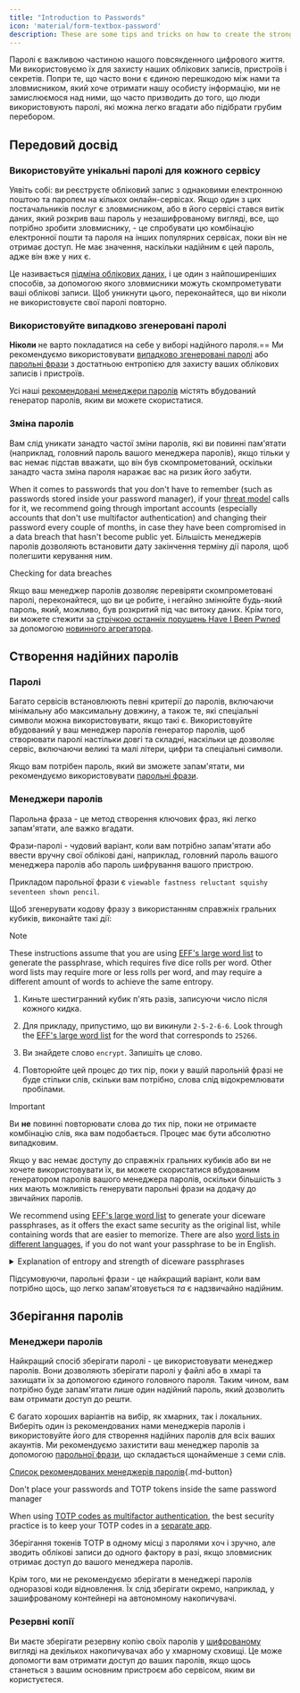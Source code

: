 ```yaml
---
title: "Introduction to Passwords"
icon: 'material/form-textbox-password'
description: These are some tips and tricks on how to create the strongest passwords and keep your accounts secure.
---
```


Паролі є важливою частиною нашого повсякденного цифрового життя. Ми використовуємо їх для захисту наших облікових записів, пристроїв і секретів. Попри те, що часто вони є єдиною перешкодою між нами та зловмисником, який хоче отримати нашу особисту інформацію, ми не замислюємося над ними, що часто призводить до того, що люди використовують паролі, які можна легко вгадати або підібрати грубим перебором.

## Передовий досвід

### Використовуйте унікальні паролі для кожного сервісу

Уявіть собі: ви реєструєте обліковий запис з однаковими електронною поштою та паролем на кількох онлайн-сервісах. Якщо один з цих постачальників послуг є зловмисником, або в його сервісі стався витік даних, який розкрив ваш пароль у незашифрованому вигляді, все, що потрібно зробити зловмиснику, - це спробувати цю комбінацію електронної пошти та пароля на інших популярних сервісах, поки він не отримає доступ. Не має значення, наскільки надійним є цей пароль, адже він вже у них є.

Це називається [підміна облікових даних](https://en.wikipedia.org/wiki/Credential_stuffing), і це один з найпоширеніших способів, за допомогою якого зловмисники можуть скомпрометувати ваші облікові записи. Щоб уникнути цього, переконайтеся, що ви ніколи не використовуєте свої паролі повторно.

### Використовуйте випадково згенеровані паролі

**Ніколи** не варто покладатися на себе у виборі надійного пароля.== Ми рекомендуємо використовувати [випадково згенеровані паролі](#passwords) або [парольні фрази](#diceware-passphrases) з достатньою ентропією для захисту ваших облікових записів і пристроїв.

Усі наші [рекомендовані менеджери паролів](../passwords.md) містять вбудований генератор паролів, яким ви можете скористатися.

### Зміна паролів

Вам слід уникати занадто частої зміни паролів, які ви повинні пам'ятати (наприклад, головний пароль вашого менеджера паролів), якщо тільки у вас немає підстав вважати, що він був скомпрометований, оскільки занадто часта зміна пароля наражає вас на ризик його забути.

When it comes to passwords that you don't have to remember (such as passwords stored inside your password manager), if your [threat model](threat-modeling.md) calls for it, we recommend going through important accounts (especially accounts that don't use multifactor authentication) and changing their password every couple of months, in case they have been compromised in a data breach that hasn't become public yet. Більшість менеджерів паролів дозволяють встановити дату закінчення терміну дії пароля, щоб полегшити керування ним.

<div class="admonition tip" markdown>
<p class="admonition-title">Checking for data breaches</p>

Якщо ваш менеджер паролів дозволяє перевіряти скомпрометовані паролі, переконайтеся, що ви це робите, і негайно змінюйте будь-який пароль, який, можливо, був розкритий під час витоку даних. Крім того, ви можете стежити за [стрічкою останніх порушень Have I Been Pwned](https://feeds.feedburner.com/HaveIBeenPwnedLatestBreaches) за допомогою [новинного агрегатора](../news-aggregators.md).

</div>

## Створення надійних паролів

### Паролі

Багато сервісів встановлюють певні критерії до паролів, включаючи мінімальну або максимальну довжину, а також те, які спеціальні символи можна використовувати, якщо такі є. Використовуйте вбудований у ваш менеджер паролів генератор паролів, щоб створювати паролі настільки довгі та складні, наскільки це дозволяє сервіс, включаючи великі та малі літери, цифри та спеціальні символи.

Якщо вам потрібен пароль, який ви зможете запам'ятати, ми рекомендуємо використовувати [парольні фрази](#diceware-passphrases).

### Менеджери паролів

Парольна фраза - це метод створення ключових фраз, які легко запам'ятати, але важко вгадати.

Фрази-паролі - чудовий варіант, коли вам потрібно запам'ятати або ввести вручну свої облікові дані, наприклад, головний пароль вашого менеджера паролів або пароль шифрування вашого пристрою.

Прикладом парольної фрази є `viewable fastness reluctant squishy seventeen shown pencil`.

Щоб згенерувати кодову фразу з використанням справжніх гральних кубиків, виконайте такі дії:

<div class="admonition Note" markdown>
<p class="admonition-title">Note</p>

These instructions assume that you are using [EFF's large word list](https://eff.org/files/2016/07/18/eff_large_wordlist.txt) to generate the passphrase, which requires five dice rolls per word. Other word lists may require more or less rolls per word, and may require a different amount of words to achieve the same entropy.

</div>

1. Киньте шестигранний кубик п'ять разів, записуючи число після кожного кидка.

2. Для прикладу, припустимо, що ви викинули `2-5-2-6-6`. Look through the [EFF's large word list](https://eff.org/files/2016/07/18/eff_large_wordlist.txt) for the word that corresponds to `25266`.

3. Ви знайдете слово `encrypt`. Запишіть це слово.

4. Повторюйте цей процес до тих пір, поки у вашій парольній фразі не буде стільки слів, скільки вам потрібно, слова слід відокремлювати пробілами.

<div class="admonition warning" markdown>
<p class="admonition-title">Important</p>

Ви **не** повинні повторювати слова до тих пір, поки не отримаєте комбінацію слів, яка вам подобається. Процес має бути абсолютно випадковим.

</div>

Якщо у вас немає доступу до справжніх гральних кубиків або ви не хочете використовувати їх, ви можете скористатися вбудованим генератором паролів вашого менеджера паролів, оскільки більшість з них мають можливість генерувати парольні фрази на додачу до звичайних паролів.

We recommend using [EFF's large word list](https://eff.org/files/2016/07/18/eff_large_wordlist.txt) to generate your diceware passphrases, as it offers the exact same security as the original list, while containing words that are easier to memorize. There are also [word lists in different languages](https://theworld.com/~reinhold/diceware.html#Diceware%20in%20Other%20Languages|outline), if you do not want your passphrase to be in English.

<details class="note" markdown>
<summary>Explanation of entropy and strength of diceware passphrases</summary>

To demonstrate how strong diceware passphrases are, we'll use the aforementioned seven word passphrase (`viewable fastness reluctant squishy seventeen shown pencil`) and [EFF's large word list](https://eff.org/files/2016/07/18/eff_large_wordlist.txt) as an example.

One metric to determine the strength of a diceware passphrase is how much entropy it has. The entropy per word in a diceware passphrase is calculated as <math> <mrow> <msub> <mtext>log</mtext> <mn>2</mn> </msub> <mo form="prefix" stretchy="false">(</mo> <mtext>WordsInList</mtext> <mo form="postfix" stretchy="false">)</mo> </mrow> </math> and the overall entropy of the passphrase is calculated as: <math> <mrow> <msub> <mtext>log</mtext> <mn>2</mn> </msub> <mo form="prefix" stretchy="false">(</mo> <msup> <mtext>WordsInList</mtext> <mtext>WordsInPhrase</mtext> </msup> <mo form="postfix" stretchy="false">)</mo> </mrow> </math>

Therefore, each word in the aforementioned list results in ~12.9 bits of entropy (<math> <mrow> <msub> <mtext>log</mtext> <mn>2</mn> </msub> <mo form="prefix" stretchy="false">(</mo> <mn>7776</mn> <mo form="postfix" stretchy="false">)</mo> </mrow> </math>), and a seven word passphrase derived from it has ~90.47 bits of entropy (<math> <mrow> <msub> <mtext>log</mtext> <mn>2</mn> </msub> <mo form="prefix" stretchy="false">(</mo> <msup> <mn>7776</mn> <mn>7</mn> </msup> <mo form="postfix" stretchy="false">)</mo> </mrow> </math>).

The [EFF's large word list](https://eff.org/files/2016/07/18/eff_large_wordlist.txt) contains 7776 unique words. To calculate the amount of possible passphrases, all we have to do is <math> <msup> <mtext>WordsInList</mtext> <mtext>WordsInPhrase</mtext> </msup> </math>, or in our case, <math><msup><mn>7776</mn><mn>7</mn></msup></math>.

Let's put all of this in perspective: A seven word passphrase using [EFF's large word list](https://eff.org/files/2016/07/18/eff_large_wordlist.txt) is one of ~1,719,070,799,748,422,500,000,000,000 possible passphrases.

В середньому, щоб вгадати вашу фразу, потрібно спробувати 50% всіх можливих комбінацій. Враховуючи це, навіть якщо ваш супротивник здатний робити ~1 000 000 000 000 000 спроб за секунду, йому все одно знадобиться ~27 255 689 років, щоб вгадати вашу парольну фразу. Це так, навіть якщо чинні наступні умови:

- Ваш супротивник знає, що ви використовували парольну фразу.
- Your adversary knows the specific word list that you used.
- Ваш супротивник знає, скільки слів містить ваша парольна фраза.

</details>

Підсумовуючи, парольні фрази - це найкращий варіант, коли вам потрібно щось, що легко запам'ятовується *та* є надзвичайно надійним.

## Зберігання паролів

### Менеджери паролів

Найкращий спосіб зберігати паролі - це використовувати менеджер паролів. Вони дозволяють зберігати паролі у файлі або в хмарі та захищати їх за допомогою єдиного головного пароля. Таким чином, вам потрібно буде запам'ятати лише один надійний пароль, який дозволить вам отримати доступ до решти.

Є багато хороших варіантів на вибір, як хмарних, так і локальних. Виберіть один із рекомендованих нами менеджерів паролів і використовуйте його для створення надійних паролів для всіх ваших акаунтів. Ми рекомендуємо захистити ваш менеджер паролів за допомогою [парольної фрази](#diceware-passphrases), що складається щонайменше з семи слів.

[Список рекомендованих менеджерів паролів](../passwords.md ""){.md-button}

<div class="admonition warning" markdown>
<p class="admonition-title">Don't place your passwords and TOTP tokens inside the same password manager</p>

When using [TOTP codes as multifactor authentication](multi-factor-authentication.md#time-based-one-time-password-totp), the best security practice is to keep your TOTP codes in a [separate app](../multi-factor-authentication.md).

Зберігання токенів TOTP в одному місці з паролями хоч і зручно, але зводить облікові записи до одного фактору в разі, якщо зловмисник отримає доступ до вашого менеджера паролів.

Крім того, ми не рекомендуємо зберігати в менеджері паролів одноразові коди відновлення. Їх слід зберігати окремо, наприклад, у зашифрованому контейнері на автономному накопичувачі.

</div>

### Резервні копії

Ви маєте зберігати резервну копію своїх паролів у [шифрованому](../encryption.md) вигляді на декількох накопичувачах або у хмарному сховищі. Це може допомогти вам отримати доступ до ваших паролів, якщо щось станеться з вашим основним пристроєм або сервісом, яким ви користуєтеся.
